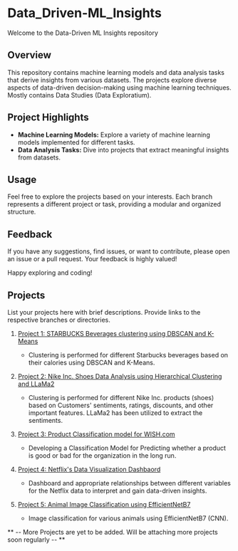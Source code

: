 # Data_Driven-ML_Insights

Welcome to the Data-Driven ML Insights repository
## Overview

This repository contains machine learning models and data analysis tasks that derive insights from various datasets. The projects explore diverse aspects of data-driven decision-making using machine learning techniques. Mostly contains Data Studies (Data Exploratium).

## Project Highlights

- **Machine Learning Models:** Explore a variety of machine learning models implemented for different tasks.
- **Data Analysis Tasks:** Dive into projects that extract meaningful insights from datasets.

## Usage

Feel free to explore the projects based on your interests. Each branch represents a different project or task, providing a modular and organized structure.

## Feedback

If you have any suggestions, find issues, or want to contribute, please open an issue or a pull request. Your feedback is highly valued!

Happy exploring and coding!
## Projects

List your projects here with brief descriptions. Provide links to the respective branches or directories.

1. [Project 1: STARBUCKS Beverages clustering using DBSCAN and K-Means](https://github.com/GaneshKotaSLU/Data_Driven-ML_Insights/blob/STARBUCKS---K-Means-and-DBSCAN-Clustering/)
   - Clustering is performed for different Starbucks beverages based on their calories using DBSCAN and K-Means.
  
2. [Project 2: Nike Inc. Shoes Data Analysis using Hierarchical Clustering and LLaMa2](https://github.com/GaneshKotaSLU/Data_Driven-ML_Insights/blob/Nike-Shoe-Data-Analysis-Hierarchical-Clustering/README.md)
   - Clustering is performed for different Nike Inc. products (shoes) based on Customers' sentiments, ratings, discounts, and other important features. LLaMa2 has been utilized to extract the sentiments.

3. [Project 3: Product Classification model for WISH.com](https://github.com/GaneshKotaSLU/Data_Driven-ML_Insights/tree/Wish_E-Commerce-Analysis)
   - Developing a Classification Model for Predicting whether a product is good or bad for the organization in the long run.

4. [Project 4: Netflix's Data Visualization Dashbaord](https://github.com/GaneshKotaSLU/Data_Driven-ML_Insights/tree/DataVisualization)
   - Dashboard and appropriate relationships between different variables for the Netflix data to interpret and gain data-driven insights.

5. [Project 5: Animal Image Classification using EfficientNetB7](https://github.com/GaneshKotaSLU/Data_Driven-ML_Insights/tree/Deep_Learning_ImageClassification)
   - Image classification for various animals using EfficientNetB7 (CNN).
     
** -- More Projects are yet to be added. Will be attaching more projects soon regularly -- **
